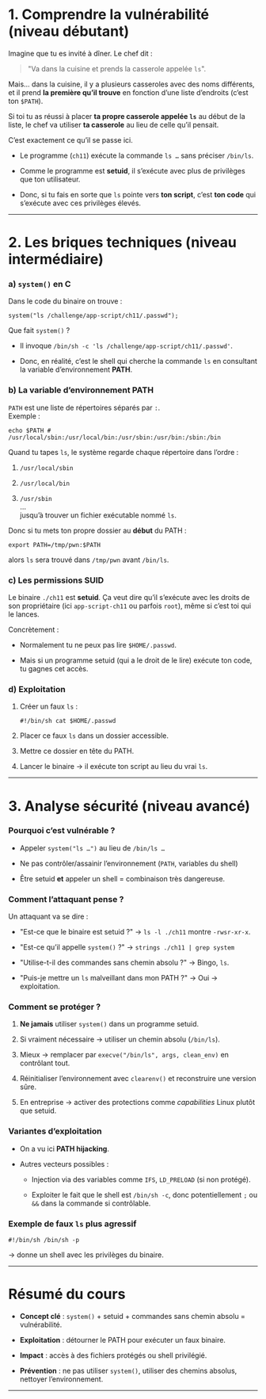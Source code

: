 # 1. Comprendre la vulnérabilité (niveau débutant)

Imagine que tu es invité à dîner. Le chef dit :

> "Va dans la cuisine et prends la casserole appelée `ls`".

Mais… dans la cuisine, il y a plusieurs casseroles avec des noms différents, et il prend **la première qu’il trouve** en fonction d’une liste d’endroits (c’est ton `$PATH`).

Si toi tu as réussi à placer **ta propre casserole appelée `ls`** au début de la liste, le chef va utiliser **ta casserole** au lieu de celle qu’il pensait.

C’est exactement ce qu’il se passe ici.

- Le programme (`ch11`) exécute la commande `ls …` sans préciser `/bin/ls`.
    
- Comme le programme est **setuid**, il s’exécute avec plus de privilèges que ton utilisateur.
    
- Donc, si tu fais en sorte que `ls` pointe vers **ton script**, c’est **ton code** qui s’exécute avec ces privilèges élevés.
    

---

# 2. Les briques techniques (niveau intermédiaire)

### a) `system()` en C

Dans le code du binaire on trouve :

`system("ls /challenge/app-script/ch11/.passwd");`

Que fait `system()` ?

- Il invoque `/bin/sh -c 'ls /challenge/app-script/ch11/.passwd'`.
    
- Donc, en réalité, c’est le shell qui cherche la commande `ls` en consultant la variable d’environnement **PATH**.
    

### b) La variable d’environnement PATH

`PATH` est une liste de répertoires séparés par `:`.  
Exemple :

`echo $PATH # /usr/local/sbin:/usr/local/bin:/usr/sbin:/usr/bin:/sbin:/bin`

Quand tu tapes `ls`, le système regarde chaque répertoire dans l’ordre :

1. `/usr/local/sbin`
    
2. `/usr/local/bin`
    
3. `/usr/sbin`  
    …  
    jusqu’à trouver un fichier exécutable nommé `ls`.
    

Donc si tu mets ton propre dossier au **début** du PATH :

`export PATH=/tmp/pwn:$PATH`

alors `ls` sera trouvé dans `/tmp/pwn` avant `/bin/ls`.

### c) Les permissions SUID

Le binaire `./ch11` est **setuid**. Ça veut dire qu’il s’exécute avec les droits de son propriétaire (ici `app-script-ch11` ou parfois `root`), même si c’est toi qui le lances.

Concrètement :

- Normalement tu ne peux pas lire `$HOME/.passwd`.
    
- Mais si un programme setuid (qui a le droit de le lire) exécute ton code, tu gagnes cet accès.
    

### d) Exploitation

1. Créer un faux `ls` :
    
    `#!/bin/sh cat $HOME/.passwd`
    
2. Placer ce faux `ls` dans un dossier accessible.
    
3. Mettre ce dossier en tête du PATH.
    
4. Lancer le binaire → il exécute ton script au lieu du vrai `ls`.
    

---

# 3. Analyse sécurité (niveau avancé)

### Pourquoi c’est vulnérable ?

- Appeler `system("ls …")` au lieu de `/bin/ls …`
    
- Ne pas contrôler/assainir l’environnement (`PATH`, variables du shell)
    
- Être setuid **et** appeler un shell = combinaison très dangereuse.
    

### Comment l’attaquant pense ?

Un attaquant va se dire :

- "Est-ce que le binaire est setuid ?" → `ls -l ./ch11` montre `-rwsr-xr-x`.
    
- "Est-ce qu’il appelle `system()` ?" → `strings ./ch11 | grep system`
    
- "Utilise-t-il des commandes sans chemin absolu ?" → Bingo, `ls`.
    
- "Puis-je mettre un `ls` malveillant dans mon PATH ?" → Oui → exploitation.
    

### Comment se protéger ?

1. **Ne jamais** utiliser `system()` dans un programme setuid.
    
2. Si vraiment nécessaire → utiliser un chemin absolu (`/bin/ls`).
    
3. Mieux → remplacer par `execve("/bin/ls", args, clean_env)` en contrôlant tout.
    
4. Réinitialiser l’environnement avec `clearenv()` et reconstruire une version sûre.
    
5. En entreprise → activer des protections comme _capabilities_ Linux plutôt que setuid.
    

### Variantes d’exploitation

- On a vu ici **PATH hijacking**.
    
- Autres vecteurs possibles :
    
    - Injection via des variables comme `IFS`, `LD_PRELOAD` (si non protégé).
        
    - Exploiter le fait que le shell est `/bin/sh -c`, donc potentiellement `;` ou `&&` dans la commande si contrôlable.
        

### Exemple de faux `ls` plus agressif

`#!/bin/sh /bin/sh -p`

→ donne un shell avec les privilèges du binaire.

---

# Résumé du cours

- **Concept clé** : `system()` + setuid + commandes sans chemin absolu = vulnérabilité.
    
- **Exploitation** : détourner le PATH pour exécuter un faux binaire.
    
- **Impact** : accès à des fichiers protégés ou shell privilégié.
    
- **Prévention** : ne pas utiliser `system()`, utiliser des chemins absolus, nettoyer l’environnement.
    

---